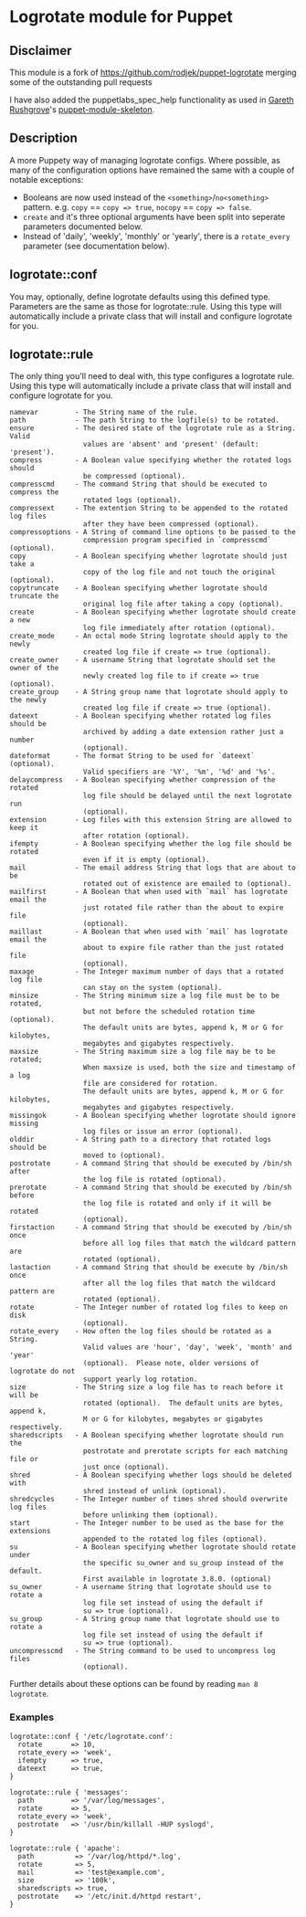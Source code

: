 # Logrotate module for Puppet

## Disclaimer 

This module is a fork of https://github.com/rodjek/puppet-logrotate merging some of the outstanding pull requests

I have also added the puppetlabs_spec_help functionality as used in [Gareth Rushgrove](https://github.com/garethr)'s [puppet-module-skeleton](https://github.com/garethr/puppet-module-skeleton).

## Description  

A more Puppety way of managing logrotate configs.  Where possible, as many of
the configuration options have remained the same with a couple of notable
exceptions:

 * Booleans are now used instead of the `<something>`/`no<something>` pattern.
   e.g. `copy` == `copy => true`, `nocopy` == `copy => false`.
 * `create` and it's three optional arguments have been split into seperate
   parameters documented below.
 * Instead of 'daily', 'weekly', 'monthly' or 'yearly', there is a
   `rotate_every` parameter (see documentation below).

## logrotate::conf

You may, optionally, define logrotate defaults using this defined type.
Parameters are the same as those for logrotate::rule.
Using this type will automatically include a private class that will install
and configure logrotate for you.

## logrotate::rule

The only thing you'll need to deal with, this type configures a logrotate rule.
Using this type will automatically include a private class that will install
and configure logrotate for you.

```
namevar         - The String name of the rule.
path            - The path String to the logfile(s) to be rotated.
ensure          - The desired state of the logrotate rule as a String.  Valid
                  values are 'absent' and 'present' (default: 'present').
compress        - A Boolean value specifying whether the rotated logs should
                  be compressed (optional).
compresscmd     - The command String that should be executed to compress the
                  rotated logs (optional).
compressext     - The extention String to be appended to the rotated log files
                  after they have been compressed (optional).
compressoptions - A String of command line options to be passed to the
                  compression program specified in `compresscmd` (optional).
copy            - A Boolean specifying whether logrotate should just take a
                  copy of the log file and not touch the original (optional).
copytruncate    - A Boolean specifying whether logrotate should truncate the
                  original log file after taking a copy (optional).
create          - A Boolean specifying whether logrotate should create a new
                  log file immediately after rotation (optional).
create_mode     - An octal mode String logrotate should apply to the newly
                  created log file if create => true (optional).
create_owner    - A username String that logrotate should set the owner of the
                  newly created log file to if create => true (optional).
create_group    - A String group name that logrotate should apply to the newly
                  created log file if create => true (optional).
dateext         - A Boolean specifying whether rotated log files should be
                  archived by adding a date extension rather just a number
                  (optional).
dateformat      - The format String to be used for `dateext` (optional).
                  Valid specifiers are '%Y', '%m', '%d' and '%s'.
delaycompress   - A Boolean specifying whether compression of the rotated
                  log file should be delayed until the next logrotate run
                  (optional).
extension       - Log files with this extension String are allowed to keep it
                  after rotation (optional).
ifempty         - A Boolean specifying whether the log file should be rotated
                  even if it is empty (optional).
mail            - The email address String that logs that are about to be
                  rotated out of existence are emailed to (optional).
mailfirst       - A Boolean that when used with `mail` has logrotate email the
                  just rotated file rather than the about to expire file
                  (optional).
maillast        - A Boolean that when used with `mail` has logrotate email the
                  about to expire file rather than the just rotated file
                  (optional).
maxage          - The Integer maximum number of days that a rotated log file
                  can stay on the system (optional).
minsize         - The String minimum size a log file must be to be rotated,
                  but not before the scheduled rotation time (optional).
                  The default units are bytes, append k, M or G for kilobytes,
                  megabytes and gigabytes respectively.
maxsize         - The String maximum size a log file may be to be rotated;
                  When maxsize is used, both the size and timestamp of a log
                  file are considered for rotation.
                  The default units are bytes, append k, M or G for kilobytes,
                  megabytes and gigabytes respectively.
missingok       - A Boolean specifying whether logrotate should ignore missing
                  log files or issue an error (optional).
olddir          - A String path to a directory that rotated logs should be
                  moved to (optional).
postrotate      - A command String that should be executed by /bin/sh after
                  the log file is rotated (optional).
prerotate       - A command String that should be executed by /bin/sh before
                  the log file is rotated and only if it will be rotated
                  (optional).
firstaction     - A command String that should be executed by /bin/sh once
                  before all log files that match the wildcard pattern are
                  rotated (optional).
lastaction      - A command String that should be execute by /bin/sh once
                  after all the log files that match the wildcard pattern are
                  rotated (optional).
rotate          - The Integer number of rotated log files to keep on disk
                  (optional).
rotate_every    - How often the log files should be rotated as a String.
                  Valid values are 'hour', 'day', 'week', 'month' and 'year'
                  (optional).  Please note, older versions of logrotate do not
                  support yearly log rotation.
size            - The String size a log file has to reach before it will be
                  rotated (optional).  The default units are bytes, append k,
                  M or G for kilobytes, megabytes or gigabytes respectively.
sharedscripts   - A Boolean specifying whether logrotate should run the
                  postrotate and prerotate scripts for each matching file or
                  just once (optional).
shred           - A Boolean specifying whether logs should be deleted with
                  shred instead of unlink (optional).
shredcycles     - The Integer number of times shred should overwrite log files
                  before unlinking them (optional).
start           - The Integer number to be used as the base for the extensions
                  appended to the rotated log files (optional).
su              - A Boolean specifying whether logrotate should rotate under
                  the specific su_owner and su_group instead of the default.
                  First available in logrotate 3.8.0. (optional)
su_owner        - A username String that logrotate should use to rotate a
                  log file set instead of using the default if
                  su => true (optional).
su_group        - A String group name that logrotate should use to rotate a
                  log file set instead of using the default if
                  su => true (optional).
uncompresscmd   - The String command to be used to uncompress log files
                  (optional).
```

Further details about these options can be found by reading `man 8 logrotate`.

### Examples

```
logrotate::conf { '/etc/logrotate.conf':
  rotate       => 10,
  rotate_every => 'week',
  ifempty      => true,
  dateext      => true,
}

logrotate::rule { 'messages':
  path         => '/var/log/messages',
  rotate       => 5,
  rotate_every => 'week',
  postrotate   => '/usr/bin/killall -HUP syslogd',
}

logrotate::rule { 'apache':
  path          => '/var/log/httpd/*.log',
  rotate        => 5,
  mail          => 'test@example.com',
  size          => '100k',
  sharedscripts => true,
  postrotate    => '/etc/init.d/httpd restart',
}
```
